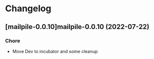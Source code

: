 # Changelog



## [mailpile-0.0.10]mailpile-0.0.10 (2022-07-22)

### Chore

- Move Dev to incubator and some cleanup
  
  